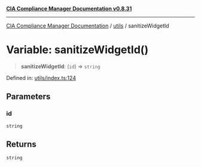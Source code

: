 [**CIA Compliance Manager Documentation v0.8.31**](../../README.md)

***

[CIA Compliance Manager Documentation](../../modules.md) / [utils](../README.md) / sanitizeWidgetId

# Variable: sanitizeWidgetId()

> **sanitizeWidgetId**: (`id`) => `string`

Defined in: [utils/index.ts:124](https://github.com/Hack23/cia-compliance-manager/blob/85c025371255f412469ec0119911b7cb143a6212/src/utils/index.ts#L124)

## Parameters

### id

`string`

## Returns

`string`
